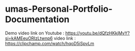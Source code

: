 # umas-Personal-Portfolio-Documentation
Demo video link on Youtube : https://youtu.be/dQfzHKkjMvY?si=kAMEeuORIzLtwnp6
video link : https://clipchamp.com/watch/hqoD5iSpvLm


